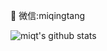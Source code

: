 🚀 微信:miqingtang

![miqt's github stats](https://github-readme-stats.vercel.app/api?username=miqt&show_icons=true&theme=dark)
